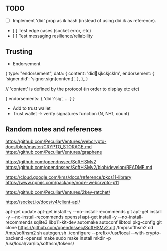 ## TODO

-   [ ] Implement 'did' prop as ik hash (instead of using did.ik as reference).
-   [ ] Test edge cases (socket error, etc)
-   [ ] Test messaging resilience/reliability

## Trusting

-   Endorsement

{
type: "endorsement",
data: {
content: 'did:key:sjkckjcklm',
endorsement: {
'signer.did': 'signer.sign(content)',
},
},
}

// 'content' is defined by the protocol (in order to display etc etc)

{
endorsements: { 'did':'sig', ... }
}

-   Add to trust wallet
-   Trust wallet -> verify signatures function (N, N+1, count)

## Random notes and references

https://github.com/PeculiarVentures/webcrypto-docs/blob/master/CRYPTO_STORAGE.md
https://github.com/PeculiarVentures/graphene

https://github.com/opendnssec/SoftHSMv2
https://github.com/opendnssec/SoftHSMv2/blob/develop/README.md

https://cloud.google.com/kms/docs/reference/pkcs11-library
https://www.npmjs.com/package/node-webcrypto-p11

https://github.com/PeculiarVentures/2key-ratchet/

https://socket.io/docs/v4/client-api/

apt-get update
apt-get install -y --no-install-recommends git
apt-get install -y --no-install-recommends openssl
apt-get install -y --no-install-recommends sqlite3 libp11-kit-dev automake autoconf libtool pkg-config
git clone https://github.com/opendnssec/SoftHSMv2.git /tmp/softhsm2
cd /tmp/softhsm2
sh autogen.sh
./configure --prefix=/usr/local --with-crypto-backend=openssl
make
sudo make install
mkdir -p /usr/local/var/lib/softhsm/tokens/
